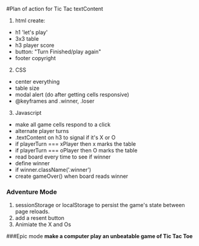 #Plan of action for Tic Tac textContent
1. html create:
*   h1 'let's play'
*   3x3 table
*   h3 player score
*   button: "Turn Finished/play again"
*   footer copyright
2.  CSS
*   center everything
*   table size
*   modal alert (do after getting cells responsive)
*   @keyframes and .winner, .loser
3.  Javascript
*   make all game cells respond to a click
*   alternate player turns
*   .textContent on h3 to signal if it's X or O
*   if playerTurn === xPlayer then x marks the table
*   if playerTurn === oPlayer then O marks the table
*   read board every time to see if winner
*   define winner
*   if winner.className('.winner')
*   create gameOver() when board reads winner


### Adventure Mode

1.  sessionStorage or localStorage to persist the game's state between page reloads.
2.  add a resent button
3.  Animiate the X and Os

###Epic mode
**make a computer play an unbeatable game of Tic Tac Toe**
